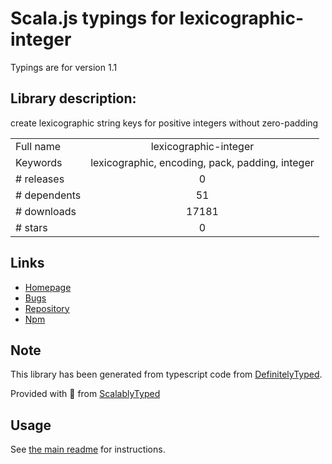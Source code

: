 
# Scala.js typings for lexicographic-integer

Typings are for version 1.1

## Library description:
create lexicographic string keys for positive integers without zero-padding

|                    |                 |
| ------------------ | :-------------: |
| Full name          | lexicographic-integer |
| Keywords           | lexicographic, encoding, pack, padding, integer |
| # releases         | 0 |
| # dependents       | 51 |
| # downloads        | 17181 |
| # stars            | 0 |

## Links
- [Homepage](https://github.com/substack/lexicographic-integer)
- [Bugs](https://github.com/substack/lexicographic-integer/issues)
- [Repository](https://github.com/substack/lexicographic-integer)
- [Npm](https://www.npmjs.com/package/lexicographic-integer)
    


## Note
This library has been generated from typescript code from [DefinitelyTyped](https://definitelytyped.org).

Provided with :purple_heart: from [ScalablyTyped](https://github.com/oyvindberg/ScalablyTyped)

## Usage
See [the main readme](../../readme.md) for instructions.


